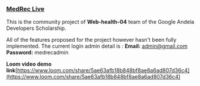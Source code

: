 ### [MedRec Live](https://webrec-gads.netlify.app)

This is the community project of **Web-health-04** team of the Google Andela
Developers Scholarship.

All of the features proposed for the project however hasn't been fully implemented.
The current login admin detail is :
**Email:** admin@gmail.com
**Password:** medrecadmin

**Loom video demo link**[https://www.loom.com/share/5ae63afb18b848bf8ae8a6ad807d36c4](https://www.loom.com/share/5ae63afb18b848bf8ae8a6ad807d36c4)
